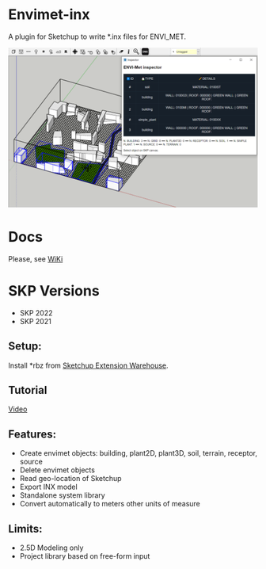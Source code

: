 # Envimet-inx
A plugin for Sketchup to write *.inx files for ENVI_MET.

![image](https://github.com/ENVI-coding/Envimet-INX/blob/main/envimet-inx.PNG)

# Docs
Please, see [WiKi](https://github.com/ENVI-coding/Envimet-INX/wiki)

# SKP Versions
* SKP 2022
* SKP 2021

## Setup:
Install *rbz from [Sketchup Extension Warehouse](https://extensions.sketchup.com/extension/e99e6c45-22c1-4c43-9c2e-d6d326925763/envimet-inx).

## Tutorial
[Video](https://www.youtube.com/playlist?list=PLVk71QLjaA6MABWgAIh_VJJ53PREOXKBX)

## Features:
- Create envimet objects: building, plant2D, plant3D, soil, terrain, receptor, source
- Delete envimet objects
- Read geo-location of Sketchup
- Export INX model
- Standalone system library
- Convert automatically to meters other units of measure

## Limits:
- 2.5D Modeling only
- Project library based on free-form input
